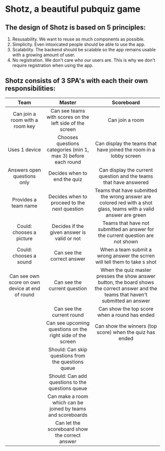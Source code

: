 # Shotz, a beautiful pubquiz game

## The design of Shotz is based on 5 principles:
1. Resusability. We want to reuse as much components as possible.
2. Simplicity. Even intoxicated people should be able to use the app.
3. Scalability. The backend should be scalable so the app remains usable with a growing amount of user.
4. No registration. We don't care who our users are. This is why we don't require registration when using the app.

## Shotz consists of 3 SPA's with each their own responsibilities:

| Team                                              | Master                                                             | Scoreboard      |
| :------------------------------------------------:|:------------------------------------------------------------------:|:---------------:|
| Can join a room with a room key                   | Can see teams with scores on the left side of the screen           | Can join a room |
| Uses 1 device                                     | Chooses questions categories (min 1, max 3) before each round      | Can display the teams that have joined the room in a lobby screen
| Answers open questions only                       | Decides when to end the quiz                                       | Can display the current question and the teams that have answered
| Provides a team name                              | Decides when to proceed to the next question                       | Teams that have submitted the wrong answer are colored red with a shot glass, teams with a valid answer are green
| Could: chooses a picture                          | Decides if the given answer is valid or not                        |  Teams that have not submitted an answer for the current question are not shown
| Could: chooses a sound                            | Can see the correct answer                                         | When a team submit a wrong answer the scrren will tell them to take s shot
| Can see own score on own device at end of round   | Can see the current question                                       | When the quiz master presses the show answer button, the board shows the correct answer and the teams that haven't submitted an answer                                                                                               
|                                                   | Can see the current round                                          | Can show the top score when a round has ended
|                                                   | Can see upcoming questions on the right side of the screen         | Can show the winners (top score) when the quiz has ended
|                                                   | Should: Can skip questions from the questions queue
|                                                   | Should: Can add questions to the questions queue
|                                                   | Can make a room which can be joined by teams and scoreboards
|                                                   | Can let the scoreboard show the correct answer                     | 
